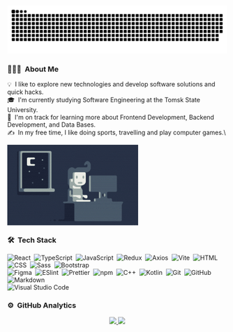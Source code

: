 <!--### Hi there 👋
<!--![header](https://capsule-render.vercel.app/api?type=waving&color=gradient&height=256&section=header&text=Hello%20World!&fontSize=75&animation=fadeIn&fontAlignY=38&desc=Welcome%20to%20my%20GitHub%20profile!%20Put%20stars,%20fork%20and%20contribute!&descAlignY=51&descAlign=62)-->
![snake gif](https://github.com/danax7/danax7/blob/output/github-contribution-grid-snake.svg)
### 👨🏻‍💻 &nbsp;About Me

💡 &nbsp;I like to explore new technologies and develop software solutions and quick hacks.\
🎓 &nbsp;I'm currently studying Software Engineering at the Tomsk State University.\
🌱 &nbsp;I'm on track for learning more about Frontend Development, Backend Development, and Data Bases.\
✍️ &nbsp;In my free time, I like doing sports, travelling and play computer games.\

<img alt="Night Coding" src="https://raw.githubusercontent.com/AVS1508/AVS1508/master/assets/Night-Coding.gif" align="center"/>

### 🛠 &nbsp;Tech Stack
![React](https://img.shields.io/badge/-React-05122A?style=flat&logo=react)&nbsp;
![TypeScript](https://img.shields.io/badge/-TypeScript-05122A?style=flat&logo=TypeScript)&nbsp;
![JavaScript](https://img.shields.io/badge/-JavaScript-05122A?style=flat&logo=javascript)&nbsp;
![Redux](https://img.shields.io/badge/-Redux-05122A?style=flat&logo=Redux)&nbsp;
![Axios](https://img.shields.io/badge/-Axios-05122A?style=flat&logo=Axios)&nbsp;
![Vite](https://img.shields.io/badge/-Vite-05122A?style=flat&logo=Vite)&nbsp;
![HTML](https://img.shields.io/badge/-HTML-05122A?style=flat&logo=HTML5)&nbsp;
![CSS](https://img.shields.io/badge/-CSS-05122A?style=flat&logo=CSS3&logoColor=1572B6)&nbsp;
![Sass](https://img.shields.io/badge/-Sass-05122A?style=flat&logo=Sass&logoColor=1572B6)&nbsp;
![Bootstrap](https://img.shields.io/badge/-Bootstrap-05122A?style=flat&logo=bootstrap&logoColor=563D7C)\
![Figma](https://img.shields.io/badge/-Figma-05122A?style=flat&logo=Figma&logoColor=1572B6)&nbsp;
![ESlint](https://img.shields.io/badge/-ESlint-05122A?style=flat&logo=ESlint&logoColor=1572B6)&nbsp;
![Prettier](https://img.shields.io/badge/-Prettier-05122A?style=flat&logo=Prettier&logoColor=1572B6)&nbsp;
![npm](https://img.shields.io/badge/-npm-05122A?style=flat&logo=npm&logoColor=1572B6)&nbsp;
![C++](https://img.shields.io/badge/-C++-05122A?style=flat&logo=C%2B%2B&logoColor=00599C)&nbsp;
![Kotlin](https://img.shields.io/badge/-Kotlin-05122A?style=flat&logo=Kotlin)&nbsp;
![Git](https://img.shields.io/badge/-Git-05122A?style=flat&logo=git)&nbsp;
![GitHub](https://img.shields.io/badge/-GitHub-05122A?style=flat&logo=github)&nbsp;
![Markdown](https://img.shields.io/badge/-Markdown-05122A?style=flat&logo=markdown)\
![Visual Studio Code](https://img.shields.io/badge/-Visual%20Studio%20Code-05122A?style=flat&logo=visual-studio-code&logoColor=007ACC)&nbsp;

### ⚙️ &nbsp;GitHub Analytics

<p align="center">
<a href="https://github.com/danax7">
  <img height="180em" src="https://github-readme-stats-eight-theta.vercel.app/api?username=danax7&show_icons=true&theme=algolia&include_all_commits=true&count_private=true"/>
  <img height="180em" src="https://github-readme-stats-eight-theta.vercel.app/api/top-langs/?username=danax7&layout=compact&langs_count=8&theme=algolia"/>
</a>
</p>
